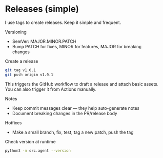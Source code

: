 # Releases (simple)

I use tags to create releases. Keep it simple and frequent.

Versioning
- SemVer: MAJOR.MINOR.PATCH
- Bump PATCH for fixes, MINOR for features, MAJOR for breaking changes

Create a release

```bash
git tag v1.0.1
git push origin v1.0.1
```

This triggers the GitHub workflow to draft a release and attach basic assets. You can also trigger it from Actions manually.

Notes
- Keep commit messages clear — they help auto-generate notes
- Document breaking changes in the PR/release body

Hotfixes
- Make a small branch, fix, test, tag a new patch, push the tag

Check version at runtime

```bash
python3 -m src.agent --version
```